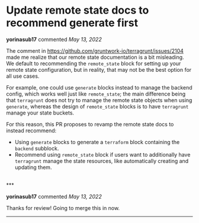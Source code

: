# Update remote state docs to recommend generate first

**yorinasub17** commented *May 13, 2022*

The comment in https://github.com/gruntwork-io/terragrunt/issues/2104 made me realize that our remote state documentation is a bit misleading. We default to recommending the `remote_state` block for setting up your remote state configuration, but in reality, that may not be the best option for all use cases.

For example, one could use `generate` blocks instead to manage the backend config, which works well just like `remote_state`; the main difference being that `terragrunt` does not try to manage the remote state objects when using `generate`, whereas the design of `remote_state` blocks is to have `terragrunt` manage your state buckets.

For this reason, this PR proposes to revamp the remote state docs to instead recommend:

- Using `generate` blocks to generate a `terraform` block containing the `backend` subblock.
- Recommend using `remote_state` block if users want to additionally have `terragrunt` manage the state resources, like automatically creating and updating them.
<br />
***


**yorinasub17** commented *May 13, 2022*

Thanks for review! Going to merge this in now.
***

